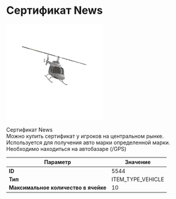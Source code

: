 # Сертификат News

![Item Image](../img/5544.webp?raw=true)

Сертификат News<br>Можно купить сертификат у игроков на центральном рынке.<br>Используется для получения авто марки определенной марки.<br>Необходимо находиться на автобазаре (/GPS)


| Параметр | Значение |
|----------|----------|
| **ID** | 5544 |
| **Тип** | ITEM_TYPE_VEHICLE |
| **Максимальное количество в ячейке** | 10 |

